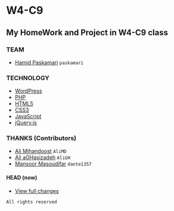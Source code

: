 W4-C9
=====
## My HomeWork and Project in W4-C9 class

### TEAM
* [Hamid Paskamari](https://github.com/paskamari) `paskamari`

### TECHNOLOGY
* [WordPress](http://ali.md/g/wordpress)
* [PHP](http://ali.md/g/php)
* [HTML5](http://ali.md/wiki/html5)
* [CSS3](http://ali.md/css3ref)
* [JavaScript](http://ali.md/wiki/javascript)
* [jQuery.js](http://ali.md/jquery.js)

### THANKS (Contributors)
* [Ali Mihandoost](https://github.com/AliMD) `AliMD`
* [Ali aGHasizadeh](https://github.com/AliGH) `AliGH`
* [Mansoor Masoudifar](https://github.com/dante1357) `dante1357`


#### HEAD (now)
  * [View full changes](https://github.com/paskamari/W4-C9)
  
`All rights reserved`
